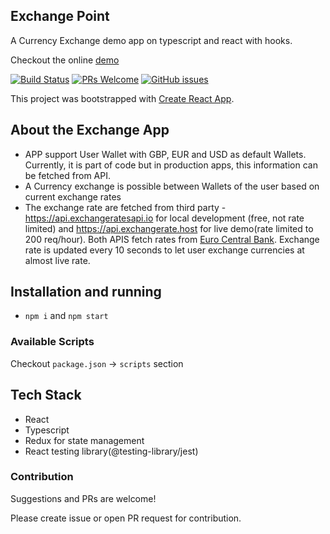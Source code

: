 ## Exchange Point

A Currency Exchange demo app on typescript and react with hooks.

Checkout the online [demo](exchangepoint.netlify.app)

[![Build Status](https://travis-ci.org/anubhavsrivastava/exchanger.svg?branch=master)](https://travis-ci.org/anubhavsrivastava/exchanger)
[![PRs Welcome](https://img.shields.io/badge/PRs-welcome-brightgreen.svg?style=flat-square)](https://github.com/anubhavsrivastava/exchanger/)
[![GitHub issues](https://img.shields.io/github/issues/anubhavsrivastava/exchanger.svg?style=flat-square)](https://github.com/anubhavsrivastava/exchanger/issues)

This project was bootstrapped with [Create React App](https://github.com/facebook/create-react-app).

## About the Exchange App

-   APP support User Wallet with GBP, EUR and USD as default Wallets. Currently, it is part of code but in production apps, this information can be fetched from API.
-   A Currency exchange is possible between Wallets of the user based on current exchange rates
-   The exchange rate are fetched from third party - https://api.exchangeratesapi.io for local development (free, not rate limited) and https://api.exchangerate.host for live demo(rate limited to 200 req/hour). Both APIS fetch rates from [Euro Central Bank](http://www.ecb.int/stats/exchange/eurofxref/html/index.en.html#dev). Exchange rate is updated every 10 seconds to let user exchange currencies at almost live rate.

## Installation and running

-   `npm i` and `npm start`

### Available Scripts

Checkout `package.json` -> `scripts` section

## Tech Stack

-   React
-   Typescript
-   Redux for state management
-   React testing library(@testing-library/jest)

### Contribution

Suggestions and PRs are welcome!

Please create issue or open PR request for contribution.
